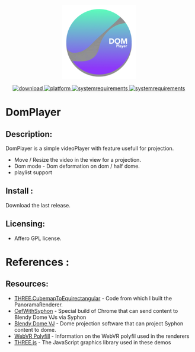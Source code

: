 <p align="center">
	<img width="200" height="200" margin-right="100%" src="./build/icons/icon_512x512.png?raw=true">
</p>
<p align="center">
	<a href="https://github.com/niemes/expomod/releases/latest">
 		<img src="https://img.shields.io/badge/download-latest-brightgreen.svg" alt="download">
	</a>
	<a href="https://img.shields.io/badge/platform-macOS-lightgrey.svg">
 		<img src="https://img.shields.io/badge/platform-macOS-lightgrey.svg" alt="platform">
	</a>
	<a href="https://img.shields.io/badge/requirements-window +-ff69b4.svg">
 		<img src="https://img.shields.io/badge/requirements-window +-ff69b4.svg" alt="systemrequirements">
	</a>
    <a href="https://img.shields.io/badge/requirements-linux deb+-ff69b4.svg">
 		<img src="https://img.shields.io/badge/requirements-linux deb+-ff69b4.svg" alt="systemrequirements">
	</a>
</p>

# DomPlayer 

## Description: 

DomPlayer is a simple videoPlayer with feature usefull for projection.
- Move / Resize the video in the view for a projection. 
- Dom mode - Dom deformation on dom / half dome.
- playlist support

## Install : 

Download the last release.
## Licensing:
- Affero GPL license.

# References : 

## Resources:

* [THREE.CubemapToEquirectangular] - Code from which I built the PanoramaRenderer.
* [CefWithSyphon] - Special build of Chrome that can send content to Blendy Dome VJs via Syphon
* [Blendy Dome VJ] - Dome projection software that can project Syphon content to dome.
* [WebVR Polyfill] - Information on the WebVR polyfil used in the renderers
* [THREE.js] - The JavaScript graphics library used in these demos


[logo]: https://github.com/marciot/dome-experiments/raw/master/images/banner2.jpg "A dome screenshot"
[DomeLab]: https://www.facebook.com/groups/DomeLab
[THREE.CubemapToEquirectangular]: https://github.com/spite/THREE.CubemapToEquirectangular
[CefWithSyphon]: https://github.com/marciot/CefWithSyphon
[Blendy Dome VJ]: http://www.blendydomevj.com
[THREE.js]: https://threejs.org
[WebVR polyfill]: https://github.com/googlevr/webvr-polyfill
[WebVR]: https://webvr.info
[Samsung Internet Browser for Gear VR]: https://www.oculus.com/experiences/gear-vr/849609821813454/
[Chrome]: https://webvr.info/get-chrome/
[Firefox]: https://mozvr.com/
[Patreon page]: https://www.patreon.com/marciot